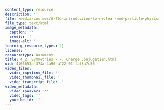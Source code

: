 ```yaml
---
content_type: resource
description: ''
file: /media/courses/8-701-introduction-to-nuclear-and-particle-physics-fall-2020/4_2-symmetries-4-charge-conjugation.html
file_type: text/html
image_metadata:
  caption: ''
  credit: ''
  image-alt: ''
learning_resource_types: []
license: ''
resourcetype: Document
title: 4_2. Symmetries - 4. Charge Conjugation.html
uid: 4766653a-378a-4a90-a722-01ffaf3a7c56
video_files:
  video_captions_file: ''
  video_thumbnail_file: ''
  video_transcript_file: ''
video_metadata:
  video_speakers: ''
  video_tags: ''
  youtube_id: ''
---
```


